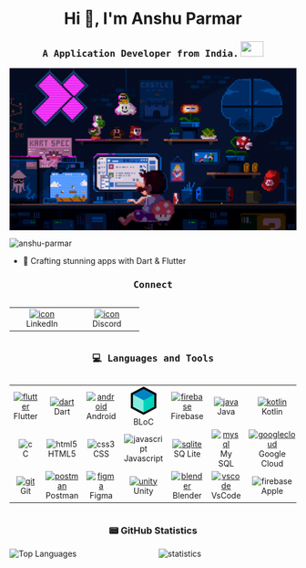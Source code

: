 <h1 align="center">Hi 👋, I'm Anshu Parmar</h1>
<h3 align="center"> <samp> A Application Developer from India.</samp> <img src="https://github.com/mupezzuol/mupezzuol/blob/master/assets/developer.gif" width="40px" height="27px"> </h3>

<img align="center" alt="Coding" width="1000" src="https://raw.githubusercontent.com/sugith10/images/main/gif/mario-working.gif">

<p align="left"> <img src="https://komarev.com/ghpvc/?username=anshu-parmar&label=Profile%20views&color=0e75b6&style=flat" alt="anshu-parmar" /> </p>

- 🌱 Crafting stunning apps with Dart & Flutter

###

<h3 align="center"><samp>Connect</samp></h3>
<div style="display: flex; align-items: flex-start; align: center">
  <table align="center">
    <tr>
      <!-- LinkedIn -->
      <td align="center" width="100"> 
        <a href="https://linkedin.com/in/anshu-parmar-27450b237" target="_blank">
          <img src="https://skillicons.dev/icons?i=linkedin" alt="icon" width="45" height="45"/>
        </a>
        <br>LinkedIn
      </td>
      <!-- Discord -->
      <td align="center" width="100"> 
        <a href="https://discord.com" target="_blank">
          <img src="https://skillicons.dev/icons?i=discord" alt="icon" width="45" height="45"  />
        </a>
        <br>Discord
      </td>
    </tr>
  </table>
  <br>
</div>

###

<h3 align="center"><samp>💻 Languages and Tools</samp></h3>
<div style="display: flex; align-items: flex-start; align: center">
  <table align="center">
    <tr>
      <td align="center" width="100">
        <a href="https://flutter.dev/" target="_blank">
          <img src="https://cdn.jsdelivr.net/gh/devicons/devicon/icons/flutter/flutter-original.svg" alt="flutter" width="45" height="45" />
        </a>
        <br>Flutter
      </td>
      <td align="center" width="100">
        <a href="https://dart.dev/" target="_blank">
          <img src="https://cdn.jsdelivr.net/gh/devicons/devicon/icons/dart/dart-original.svg" alt="dart" width="45" height="45" />
        </a>
        <br>Dart
      </td>
      <td align="center" width="100">
        <a href="https://www.android.com/intl/en_in/" target="_blank">
          <img src="https://cdn.jsdelivr.net/gh/devicons/devicon/icons/android/android-original.svg" alt="android" width="45" height="45" />
        </a>
        <br>Android
      </td>
      <td align="center" width="100">
        <a href="https://bloclibrary.dev/" target="_blank">
          <img src="https://raw.githubusercontent.com/sugith10/images/main/technologies/bloc.png" alt="icon" width="45" height="50" />
        </a>
        <br>BLoC
      </td>
      <td align="center" width="100">
        <a href="https://firebase.google.com/" target="_blank">
          <img src="https://cdn.jsdelivr.net/gh/devicons/devicon/icons/firebase/firebase-original.svg" alt="firebase" width="45" height="50" />
        </a>
        <br>Firebase
      </td>
      <td align="center" width="100" >
        <a href="https://www.java.com/en/" target="_blank">
          <img src="https://cdn.jsdelivr.net/gh/devicons/devicon/icons/java/java-original.svg" alt="java" width="45" height="50" />
        </a>
        <br>Java
      </td>
      <td align="center" width="100">
        <a href="https://kotlinlang.org/" target="_blank">
          <img src="https://cdn.jsdelivr.net/gh/devicons/devicon/icons/kotlin/kotlin-original.svg" alt="kotlin" width="45" height="50" />
        </a>
        <br>Kotlin
      </td>
      <td align="center" width="100">
         <a href="https://developer.android.com/studio" target="_blank">
          <img src="https://cdn.jsdelivr.net/gh/devicons/devicon/icons/androidstudio/androidstudio-original.svg" alt="androidstudio" width="45" height="50" />
        </a>
        <br>Android Studio
      </td>
    </tr>
    <tr>
      <td align="center" width="100">
         <img src="https://cdn.jsdelivr.net/gh/devicons/devicon/icons/c/c-original.svg" alt="c" width="45" height="50" />
        <br>C
      </td>
      <td align="center" width="100">
        <img src="https://cdn.jsdelivr.net/gh/devicons/devicon/icons/html5/html5-original.svg" alt="html5" width="45" height="50" />
        <br>HTML5
      </td>
      <td align="center" width="100">
        <img src="https://cdn.jsdelivr.net/gh/devicons/devicon/icons/css3/css3-original.svg" alt="css3" width="45" height="50" /> 
        <br>CSS
      </td>
      <td align="center" width="100">
        <img src="https://cdn.jsdelivr.net/gh/devicons/devicon/icons/javascript/javascript-original.svg" alt="javascript" width="45" height="50" />
        <br>Javascript
      </td>
      <td align="center" width="100">
        <a href="https://www.sqlite.org/" target="_blank">
          <img src="https://www.vectorlogo.zone/logos/sqlite/sqlite-icon.svg" alt="sqlite" width="45" height="50" />
        </a>
        <br>SQ Lite
      </td>
      <td align="center" width="100">
        <a href="https://www.mysql.com/" target="_blank">
          <img src="https://skillicons.dev/icons?i=mysql" alt="mysql" width="45" height="50" />
        </a>
        <br>My SQL
      </td>
      <td align="center" width="100">
        <a href="https://cloud.google.com/" target="_blank">
          <img src="https://cdn.jsdelivr.net/gh/devicons/devicon/icons/googlecloud/googlecloud-original.svg" alt="googlecloud" width="45" height="50" />
        </a>
        <br>Google Cloud
      </td>
      <td align="center" width="100">
        <a href="https://www.linux.org/" target="_blank">
          <img src="https://cdn.jsdelivr.net/gh/devicons/devicon/icons/linux/linux-original.svg" alt="linux" width="45" height="50" />
        </a>
        <br>Linux
      </td>
    </tr>
    <tr>
      <td align="center" width="100"> 
        <a href="https://git-scm.com/" target="_blank">
          <img src="https://cdn.jsdelivr.net/gh/devicons/devicon/icons/git/git-original.svg" alt="git" width="45" height="50" />
        </a>
        <br>Git
      </td>
      <td align="center" width="100">
        <a href="https://www.postman.com/" target="_blank">
          <img src="https://skillicons.dev/icons?i=postman" alt="postman" width="45" height="50" />
        </a>
        <br>Postman
      </td>
      <td align="center" width="100"> 
        <a href="https://www.figma.com/" target="_blank">
          <img src="https://cdn.jsdelivr.net/gh/devicons/devicon/icons/figma/figma-original.svg" alt="figma" width="45" height="50" />
        </a>
        <br>Figma
      </td>
      <td align="center" width="100"> 
        <a href="https://unity.com/" target="_blank">
          <img src="https://cdn.jsdelivr.net/gh/devicons/devicon/icons/unity/unity-original.svg" alt="unity" width="45" height="50" />
        </a>
        <br>Unity
      </td>
      <td align="center" width="100"> 
        <a href="https://www.blender.org/" target="_blank">
          <img src="https://cdn.jsdelivr.net/gh/devicons/devicon/icons/blender/blender-original.svg" alt="blender" width="45" height="50" />
        </a>
        <br>Blender
      </td>
      <td align="center" width="100">
        <a href="https://code.visualstudio.com/" target="_blank">
          <img src="https://cdn.jsdelivr.net/gh/devicons/devicon/icons/vscode/vscode-original.svg" alt="vscode" width="45" height="50" />
        </a>
        <br>VsCode
      </td>
      <td align="center" width="100">
        <img src="https://skillicons.dev/icons?i=apple" width="48" height="48" alt="firebase" />
        <br>Apple
      </td>
       <td align="center" width="100">
        <img src="https://skillicons.dev/icons?i=windows" width="48" height="48" alt="linu" />
        <br>Windows
      </td>          
    </tr>
  </table>
  <br>
</div>

###

<h3 align="center">📟 GitHub Statistics</h3>
<div style="display: flex; justify-content: space-between; align-items: stretch;">
  <!-- Top Languages Stats -->
  <img src="https://github-readme-stats.vercel.app/api/top-langs?username=anshu-parmar&locale=en&hide_title=false&layout=compact&card_width=320&langs_count=5&theme=dracula&hide_border=false" alt="Top Languages" width="48%" height="200" style="object-fit: cover;"/>
  <!-- GitHub Streak Stats -->
  <img src="https://github-readme-stats.vercel.app/api?username=anshu-parmar&show_icons=true&hide_title=false&hide_rank=false&show_icons=true&include_all_commits=true&count_private=true&disable_animations=false&theme=dracula&locale=en&hide_border=false" alt="statistics" width="48%" height="200" style="object-fit: cover;"/>
</div
